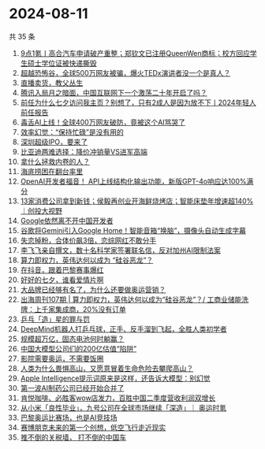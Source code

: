 # 2024-08-11

共 35 条

<!-- BEGIN 36KR -->
<!-- 最后更新时间 2024-08-11 05:01:09 +0800 -->
1. [9点1氪丨高合汽车申请破产重整；郑钦文已注册QueenWen商标；校方回应学生硕士学位证被快递撕毁](https://36kr.com/p/2899029279562629)
1. [超越恐怖谷，全球500万网友被骗，爆火TEDx演讲者没一个是真人？](https://36kr.com/p/2900175547783815)
1. [直播卖货，教父丛生](https://36kr.com/p/2898927326616193)
1. [腾讯入局月之暗面，中国互联网下一个激荡二十年开启了吗？](https://36kr.com/p/2899146200227207)
1. [前任为什么七夕访问我主页？别想了，只有2成人是因为放不下丨2024年轻人前任报告](https://36kr.com/p/2899788622502530)
1. [毒舌AI上线！全球400万网友破防，竟被这个AI骂哭了](https://36kr.com/p/2899651963083652)
1. [效率幻觉：“保持忙碌”是没有用的](https://36kr.com/p/2888956605913734)
1. [深圳超级IPO，要来了](https://36kr.com/p/2900047981222532)
1. [比亚迪两难选择：降价冲销量VS进军高端](https://36kr.com/p/2899042501614214)
1. [拿什么拯救内卷的人？](https://36kr.com/p/2898962487106176)
1. [海底捞困在翻台率里](https://36kr.com/p/2899742019148421)
1. [OpenAI开发者福音！ API上线结构化输出功能，新版GPT-4o响应达100%满分](https://36kr.com/p/2898996850728072)
1. [13家消费公司拿到新钱；侯毅再创业开海鲜烧烤店；智能床垫年增速超140%｜创投大视野](https://36kr.com/p/2899780884896386)
1. [Google依然离不开中国开发者](https://36kr.com/p/2899681876040581)
1. [谷歌将Gemini引入Google Home！智能音箱“换脑”，摄像头自动生成字幕](https://36kr.com/p/2899006848261508)
1. [失恋掉粉，合体价飙3倍，恋综网红不敢分手](https://36kr.com/p/2899766689569669)
1. [李飞飞亲自撰文，数十名科学家签署联名信，反对加州AI限制法案](https://36kr.com/p/2899662337071745)
1. [算力即权力，英伟达何以成为 “硅谷恶龙”？](https://36kr.com/p/2899741530282626)
1. [在抖音，跟着巴黎赛事爆红](https://36kr.com/p/2899779025656451)
1. [好好的七夕，谁看爱情片啊](https://36kr.com/p/2898942662548360)
1. [大品牌已经够有名了，为什么还要做奥运营销？](https://36kr.com/p/2888979157032320)
1. [出海周刊107期 | 算力即权力，英伟达何以成为“硅谷恶龙”？/ 工商业储能洗牌：上千家集成商，20%没有订单](https://36kr.com/p/2899713041816449)
1. [乒乓「造」星的罪与罚](https://36kr.com/p/2898958112217734)
1. [DeepMind机器人打乒乓球，正手、反手溜到飞起，全胜人类初学者](https://36kr.com/p/2899652058569609)
1. [规模超万亿，固态电池何时躺赢？](https://36kr.com/p/2899577119120775)
1. [中国大模型公司们的200亿估值“陷阱”](https://36kr.com/p/2899733166135944)
1. [影院需要奥运，不需要饭圈](https://36kr.com/p/2899765141363336)
1. [人类为什么畏惧高山，又愿意冒着生命危险去攀爬高山？](https://36kr.com/p/2895550362622851)
1. [Apple Intelligence提示词原来是这样，还告诉大模型：别幻觉](https://36kr.com/p/2899678144223878)
1. [第一波AI制药公司已经开始合并了](https://36kr.com/p/2899581084703625)
1. [肯悦咖啡、必胜客wow店发力，百胜中国二季度营收利润双增长](https://36kr.com/p/2895557826501760)
1. [从小米「良性毕业」，九号公司在全球市场继续「深造」｜ 奥运时氪](https://36kr.com/p/2900150725991040)
1. [巴黎奥运比赛场，也是AI竞技场](https://36kr.com/p/2898768847903360)
1. [赛博朋克未来的第一个创想，低空飞行走近现实](https://36kr.com/p/2896008137874562)
1. [推不倒的关税墙， 打不倒的中国车](https://36kr.com/p/2899773883947650)
<!-- END 36KR -->